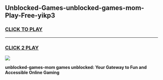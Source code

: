 
## Unblocked-Games-unblocked-games-mom-Play-Free-yikp3
<h3>
<a href="https://premium76.site?title=unblocked-games-mom&ref=20A">CLICK TO PLAY</a></h3>
<hr>

<h3>
<a href="https://premium76.site?title=unblocked-games-mom&ref=20A">CLICK 2 PLAY</a>
  
</h3>

<a href="https://premium76.site?title=unblocked-games-mom&ref=20A"><img src="https://clearcache.store/games.png"></a>


**unblocked-games-mom games unblocked: Your Gateway to Fun and Accessible Online Gaming**
